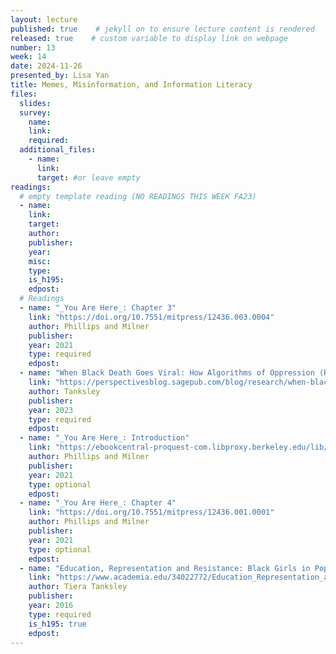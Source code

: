 ```yaml
---
layout: lecture
published: true    # jekyll on to ensure lecture content is rendered
released: true    # custom variable to display link on webpage
number: 13
week: 14
date: 2024-11-26
presented_by: Lisa Yan
title: Memes, Misinformation, and Information Literacy
files:
  slides:
  survey:
    name:
    link: 
    required:
  additional_files:
    - name: 
      link: 
      target: #or leave empty
readings:
  # empty template reading (NO READINGS THIS WEEK FA23)
  - name: 
    link:
    target:
    author:
    publisher: 
    year: 
    misc: 
    type: 
    is_h195: 
    edpost:
  # Readings
  - name: "_You Are Here_: Chapter 3"
    link: "https://doi.org/10.7551/mitpress/12436.003.0004"
    author: Phillips and Milner
    publisher: 
    year: 2021
    type: required
    edpost:
  - name: "When Black Death Goes Viral: How Algorithms of Oppression (Re)Produce Racism and Racial Trauma"
    link: "https://perspectivesblog.sagepub.com/blog/research/when-black-death-goes-viral-how-algorithms-of-oppression-reproduce-racism-and-racial-trauma"
    author: Tanksley
    publisher: 
    year: 2023
    type: required
    edpost:
  - name: "_You Are Here_: Introduction"
    link: "https://ebookcentral-proquest-com.libproxy.berkeley.edu/lib/berkeley-ebooks/detail.action?docID=6475725"
    author: Phillips and Milner
    publisher: 
    year: 2021
    type: optional
    edpost:
  - name: "_You Are Here_: Chapter 4"
    link: "https://doi.org/10.7551/mitpress/12436.001.0001"
    author: Phillips and Milner
    publisher: 
    year: 2021
    type: optional
    edpost:
  - name: "Education, Representation and Resistance: Black Girls in Popular Instagram Memes"
    link: "https://www.academia.edu/34022772/Education_Representation_and_Resistance_Black_Girls_in_Popular_Instagram_Memes"
    author: Tiera Tanksley
    publisher: 
    year: 2016
    type: required
    is_h195: true
    edpost:
---
```


<!-- information here -->
